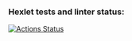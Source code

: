 ### Hexlet tests and linter status:
[![Actions Status](https://github.com/aldmarinka/php-project-48/actions/workflows/hexlet-check.yml/badge.svg)](https://github.com/aldmarinka/php-project-48/actions)
